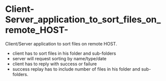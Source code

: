 # Client-Server_application_to_sort_files_on_remote_HOST-
Client/Server application to sort files on remote HOST.

- client has to sort files in his folder and sub-folders
- server will request sorting by name/type/date
- client has to reply with success or failure
- success replay has to include number of files in his folder and sub-folders.

